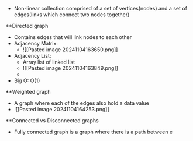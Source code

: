 - Non-linear collection comprised of a set of vertices(nodes) and a set of edges(links which connect two nodes together)

**Directed graph
- Contains edges that will link nodes to each other
- Adjacency Matrix:
	- ![[Pasted image 20241104163650.png]]
- Adjacency List:
	- Array list of linked list
	- ![[Pasted image 20241104163849.png]]
	- 
- Big O: O(1)

**Weighted graph
- A graph where each of the edges also hold a data value
- ![[Pasted image 20241104164253.png]]

**Connected vs Disconnected graphs
- Fully connected graph is a graph where there is a path between e